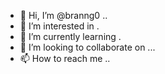 - 👋 Hi, I’m @branng0 ..
- 👀 I’m interested in .
- 🌱 I’m currently learning .
- 💞️ I’m looking to collaborate on ...
- 📫 How to reach me ..

  
<!---
branng0/branng0 is a ✨ special ✨ repository because its `README.md` (this file) appears on your GitHub profile.
You can click the Preview link to take a look at your changes.
--->
